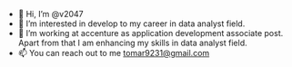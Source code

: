 - 👋 Hi, I’m @v2047
- 👀 I’m interested in develop to my career in data analyst field. 
- 🌱 I’m working at accenture as application development associate post. Apart from that I am enhancing my skills in data analyst field.
- 📫 You can reach out to me tomar9231@gmail.com

<!---
v2047/v2047 is a ✨ special ✨ repository because its `README.md` (this file) appears on your GitHub profile.
You can click the Preview link to take a look at your changes.
--->
